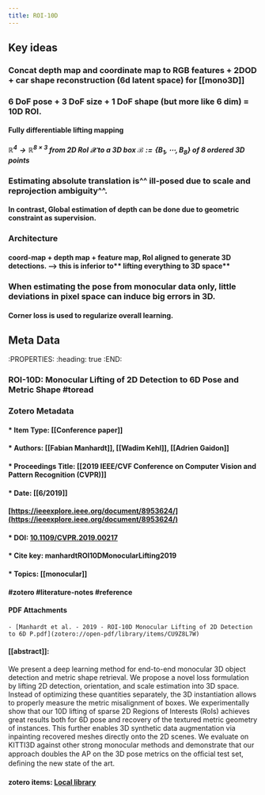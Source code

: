 ```yaml
---
title: ROI-10D
---
```


## 

## Key ideas
### Concat depth map and coordinate map to RGB features + 2DOD + car shape reconstruction (6d latent space) for [[mono3D]]
### 6 DoF pose + 3 DoF size + 1 DoF shape (but more like 6 dim) = 10D ROI.
#### Fully differentiable lifting mapping
##### $\mathbb{R}^4 \rightarrow \mathbb{R}^{8 \times 3}$ from 2D RoI $\mathcal{X}$ to a 3D box $\mathcal{B}:=\{B_1, \cdots, B_8\}$ of 8 ordered 3D points
### Estimating absolute translation is^^ ill-posed due to scale and reprojection ambiguity^^.
#### In contrast, Global estimation of depth can be done due to geometric constraint as supervision.
### Architecture
#### coord-map + depth map + feature map, RoI aligned to generate 3D detections. –> this is inferior to** lifting everything to 3D space**
### When estimating the pose from monocular data only, little deviations in pixel space can induce big errors in 3D.
#### **Corner loss** is used to regularize overall learning.
###
## Meta Data
:PROPERTIES:
:heading: true
:END:
### ROI-10D: Monocular Lifting of 2D Detection to 6D Pose and Metric Shape #toread

### Zotero Metadata

#### * Item Type: [[Conference paper]]
#### * Authors: [[Fabian Manhardt]], [[Wadim Kehl]], [[Adrien Gaidon]]
#### * Proceedings Title: [[2019 IEEE/CVF Conference on Computer Vision and Pattern Recognition (CVPR)]]
#### * Date: [[6/2019]]
#### [https://ieeexplore.ieee.org/document/8953624/](https://ieeexplore.ieee.org/document/8953624/)
#### * DOI: [10.1109/CVPR.2019.00217](https://doi.org/10.1109/CVPR.2019.00217) 
#### * Cite key: manhardtROI10DMonocularLifting2019
#### * Topics: [[monocular]]
#### 
####  #zotero #literature-notes #reference

#### PDF Attachments
	- [Manhardt et al. - 2019 - ROI-10D Monocular Lifting of 2D Detection to 6D P.pdf](zotero://open-pdf/library/items/CU9Z8L7W)

#### [[abstract]]:
We present a deep learning method for end-to-end monocular 3D object detection and metric shape retrieval. We propose a novel loss formulation by lifting 2D detection, orientation, and scale estimation into 3D space. Instead of optimizing these quantities separately, the 3D instantiation allows to properly measure the metric misalignment of boxes. We experimentally show that our 10D lifting of sparse 2D Regions of Interests (RoIs) achieves great results both for 6D pose and recovery of the textured metric geometry of instances. This further enables 3D synthetic data augmentation via inpainting recovered meshes directly onto the 2D scenes. We evaluate on KITTI3D against other strong monocular methods and demonstrate that our approach doubles the AP on the 3D pose metrics on the ofﬁcial test set, deﬁning the new state of the art.

#### zotero items: [Local library](zotero://select/items/1_HANSTTF3)
##
